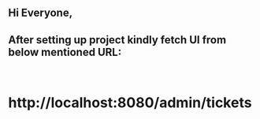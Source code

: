 ## Hi Everyone,
## After setting up project kindly fetch UI from below mentioned URL:
<br/>

# http://localhost:8080/admin/tickets
